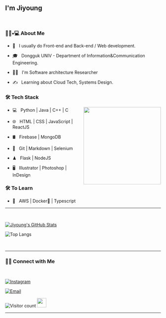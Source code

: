 <h2> I'm Jiyoung</h2><br/>

<h3> 👧🏻•💻 About Me </h3>


- 🤔 &nbsp; I usually do Front-end and Back-end / Web development.

- 🎓 &nbsp; Dongguk UNIV - Department of Information&Communication Engineering.

- 🐱‍👤 &nbsp; I'm Software architecture Researcher

- ✍️ &nbsp; Learning about Cloud Tech, Systems Design.




<h3>🛠 Tech Stack</h3>

<img align='right' src="https://media.giphy.com/media/VgCDAzcKvsR6OM0uWg/giphy.gif" width="250">



- 💻 &nbsp; Python | Java | C++ | C 

- 🌐 &nbsp; HTML | CSS | JavaScript | ReactJS

- 🛢 &nbsp; Firebase | MongoDB

- 🔧 &nbsp; Git | Markdown | Selenium 

- ♟ &nbsp; Flask | NodeJS

- 🖥 &nbsp; Illustrator | Photoshop | InDesign




<h3>🛠 To Learn</h3>

- 🔧 &nbsp; AWS | Docker🐳 | Typescript

<hr>



<br/>

[![Jiyoung's GitHub Stats](https://github-readme-stats.vercel.app/api?username=Jungjjeong&show_icons=true)](https://github.com/Jungjjeong)


![Top Langs](https://github-readme-stats.vercel.app/api/top-langs/?username=Jungjjeong&show_icons=true)

<br/>



<hr>



<h3> 🤝🏻 Connect with Me </h3>

<br>



<p align="center">

<a href="https://www.instagram.com/j1y_____gg/"><img alt="Instagram" src="https://img.shields.io/badge/Instagram-j1y_____gg-black?style=flat-square&logo=instagram"></a>

<a href="mailto:sky990106@dgu.ac.kr"><img alt="Email" src="https://img.shields.io/badge/Email-sky990106@dgu.ac.kr-blue?style=flat-square&logo=gmail"></a>

</p>





![Visitor count](https://visitor-badge.laobi.icu/badge?page_id=Jungjjeong.Jungjjeong)   <img src="https://media.giphy.com/media/dxn6fRlTIShoeBr69N/giphy.gif" width="30">





<hr>



